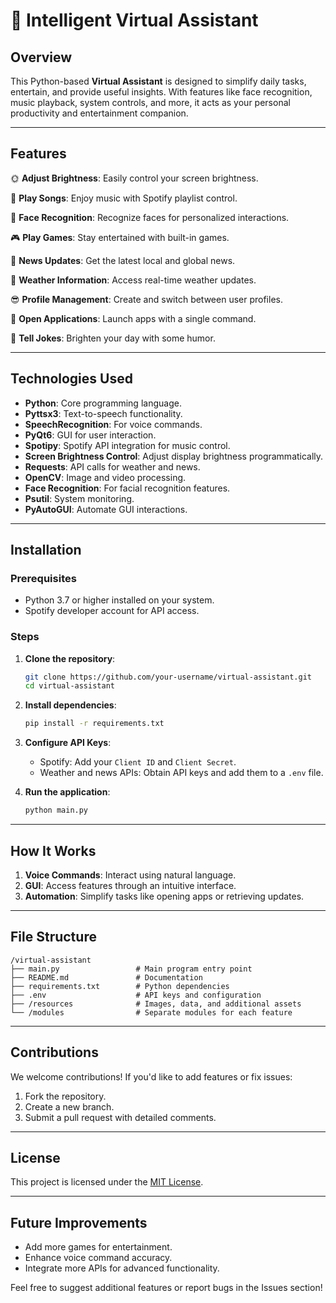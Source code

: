 # 🧠 Intelligent Virtual Assistant

## Overview
This Python-based **Virtual Assistant** is designed to simplify daily tasks, entertain, and provide useful insights. With features like face recognition, music playback, system controls, and more, it acts as your personal productivity and entertainment companion.

---

## Features

🌞 **Adjust Brightness**: Easily control your screen brightness.

🎵 **Play Songs**: Enjoy music with Spotify playlist control.

🧠 **Face Recognition**: Recognize faces for personalized interactions.

🎮 **Play Games**: Stay entertained with built-in games.

📰 **News Updates**: Get the latest local and global news.

🌁 **Weather Information**: Access real-time weather updates.

😎 **Profile Management**: Create and switch between user profiles.

📱 **Open Applications**: Launch apps with a single command.

🤣 **Tell Jokes**: Brighten your day with some humor.

---

## Technologies Used

- **Python**: Core programming language.
- **Pyttsx3**: Text-to-speech functionality.
- **SpeechRecognition**: For voice commands.
- **PyQt6**: GUI for user interaction.
- **Spotipy**: Spotify API integration for music control.
- **Screen Brightness Control**: Adjust display brightness programmatically.
- **Requests**: API calls for weather and news.
- **OpenCV**: Image and video processing.
- **Face Recognition**: For facial recognition features.
- **Psutil**: System monitoring.
- **PyAutoGUI**: Automate GUI interactions.

---

## Installation

### Prerequisites
- Python 3.7 or higher installed on your system.
- Spotify developer account for API access.

### Steps

1. **Clone the repository**:
   ```bash
   git clone https://github.com/your-username/virtual-assistant.git
   cd virtual-assistant
   ```

2. **Install dependencies**:
   ```bash
   pip install -r requirements.txt
   ```

3. **Configure API Keys**:
   - Spotify: Add your `Client ID` and `Client Secret`.
   - Weather and news APIs: Obtain API keys and add them to a `.env` file.

4. **Run the application**:
   ```bash
   python main.py
   ```

---

## How It Works

1. **Voice Commands**: Interact using natural language.
2. **GUI**: Access features through an intuitive interface.
3. **Automation**: Simplify tasks like opening apps or retrieving updates.

---

## File Structure

```
/virtual-assistant
├── main.py                 # Main program entry point
├── README.md               # Documentation
├── requirements.txt        # Python dependencies
├── .env                    # API keys and configuration
├── /resources              # Images, data, and additional assets
└── /modules                # Separate modules for each feature
```

---

## Contributions
We welcome contributions! If you'd like to add features or fix issues:

1. Fork the repository.
2. Create a new branch.
3. Submit a pull request with detailed comments.

---

## License
This project is licensed under the [MIT License](LICENSE).

---

## Future Improvements
- Add more games for entertainment.
- Enhance voice command accuracy.
- Integrate more APIs for advanced functionality.

Feel free to suggest additional features or report bugs in the Issues section!

